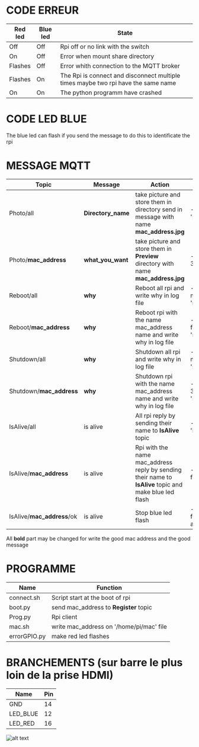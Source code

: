 # CODE ERREUR

| Red led       | Blue led      | State                                                                                           |
| ------------- | ------------- | ----------------------------------------------------------------------------------------------- |
| Off           | Off           | Rpi off or no link with the switch                                                              |
| On            | Off           | Error when mount share directory                                                                |
| Flashes       | Off           | Error whith connection to the MQTT broker                                                       |
| Flashes       | On            | The Rpi is connect and disconnect multiple times maybe two rpi have the same name               |
| On            | On            | The python programm have crashed                                                                |

# CODE LED BLUE

The blue led can flash if you send the message to do this to identificate the rpi

# MESSAGE MQTT

| Topic                         | Message            | Action                                                                                                 | Exemple 									  					    |
| ----------------------------- | ------------------ | ------------------------------------------------------------------------------------------------------ | --------------------------------------------------------------------|
| Photo/all                     | **Directory_name** | take picture and store them in directory send in message with name  **mac_address.jpg**                |-topic: Photo/all -message: 'Project_directory'                      |
| Photo/**mac_address**         | **what_you_want**  | take picture and store them in **Preview** directory with name **mac_address.jpg**                     |-topic: Photo/34-fr-34-fr-34 -message: ''                            |
| Reboot/all                    | **why**            | Reboot all rpi and write why in log file                                                               |-topic: Reboot/all -message: 'reboot_for_maintenance'                |
| Reboot/**mac_address**        | **why**            | Reboot rpi with the name mac_address name and write why in log file                                    |-topic: Reboot/34-fr-34-fr-34 -message: 'reboot_for_refresh'         |
| Shutdown/all                  | **why**            | Shutdown all rpi and write why in log file                                                             |-topic: Shutdown/all -message: 'shutdown_for_maintenance'            |
| Shutdown/**mac_address**      | **why**            | Shutdown rpi with the name mac_address name and write why in log file                                  |-topic: Shutdown/34-fr-34-fr-34 -message: 'shutdown_for_replacement' |
| IsAlive/all                   | is alive           | All rpi reply by sending their name to **IsAlive** topic                                               |-topic: IsAlive/all -message: 'is alive'                             |
| IsAlive/**mac_address**       | is alive           | Rpi with the name mac_address reply by sending their name to **IsAlive** topic and make blue led flash |-topic: IsAlive/34-fr-34-fr-34 -message: 'is alive'                  |
| IsAlive/**mac_address**/ok    | is alive           | Stop blue led flash                                                                                    |-topic: IsAlive/34-fr-34-fr-34/ok -message: 'is alive'               |

All **bold** part may be changed for write the good mac address and the good message

# PROGRAMME
| Name        | Function                                 |
|------------ | ---------------------------------------- |
|connect.sh   | Script start at the boot of rpi          |
|boot.py      | send mac_address to **Register** topic   |
|Prog.py      | Rpi client                               |
|mac.sh       | write mac_address on '/home/pi/mac' file |
|errorGPIO.py | make red led flashes                     |

# BRANCHEMENTS (sur barre le plus loin de la prise HDMI)

| Name     | Pin  |
|--------- | ---- |
| GND      | 14   |
| LED_BLUE | 12   |
| LED_RED  | 16   |

![alt text](https://www.raspberrypi-spy.co.uk/wp-content/uploads/2012/06/Raspberry-Pi-GPIO-Header-with-Photo-768x512.png)
